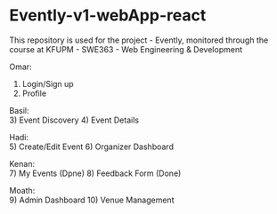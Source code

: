 # Evently-v1-webApp-react
This repository is used for the project - Evently, monitored through the course at KFUPM - SWE363 - Web Engineering &amp; Development

Omar:   
1) Login/Sign up
2) Profile

Basil:     
3) Event Discovery 
4) Event Details

Hadi:     
5) Create/Edit Event 
6) Organizer Dashboard

Kenan:  
7) My Events (Dpne)
8) Feedback Form (Done)

Moath:  
9) Admin Dashboard 
10) Venue Management
